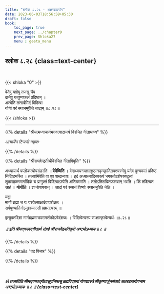 ```yaml
---
title: "श्लोक ८.२८ - अक्षरब्रह्मयोग"
date: 2023-06-03T18:56:58+05:30
draft: false
book:
    toc_page: true
    next_page: ../chapter9
    prev_page: Shloka27
    menu : geeta_menu
---
```




## श्लोक ८.२८ {class=text-center}

<br/>

{{< shloka  "0"  >}}

वेदेषु यज्ञेषु तपःसु चैव  
दानेषु यत्पुण्यफलं प्रदिष्टम् ।  
अत्येति तत्सर्वमिदं विदित्वा  
योगी परं स्थानमुपैति चाद्यम् ॥८.२८॥



{{< /shloka >}}

---


{{% details "श्रीमत्मध्वाचार्यभगवत्पादाचर्य विरचित  गीताभाष्य" %}}

*आचार्येण टिप्पणी नकृतः*

{{% /details %}}



{{% details "श्रीराघवेन्द्रतीर्थविरचित गीताविवृतिः" %}}

अध्यायार्थं फलोकत्योपसंहरति ॥ 
**वेदेष्विति** । 
वेदाध्ययनयज्ञानुष्ठानकृच्छ्रादितपश्चरणेषु यदेव 
पुण्यफलं प्रदिष्ट निर्दिष्टमस्ति । 
तत्सर्वमेवेति वा एव शब्दान्वयः । 
इदं अध्यात्मादिस्वरूपं भगवतोऽशेषस्रष्टृत्वं 
शुक्लकृष्णमार्गादिकं च प्रागुक्तं 
विदित्वाऽत्येति अतिक्रामति ।
ततोऽतिशयितफलवान्‌ भवति । किं तदित्यत आहं 
॥ **योगीति** । 
ज्ञानोपायवान्‌ । आद्यं परं स्थानं विष्णोः 
स्थानमुपैति चेति ।   

यद्वा   
मार्गौ ब्रह्मा च यः पश्येत्साक्षादेवापरोक्षतः ।  
सर्वपुण्यातिगोऽमुह्यन्यात्सौ ब्रह्मतत्परम्‌ ॥   

इत्युक्तदिशा मार्गब्रह्ममात्रपरामर्शकोऽत्रेदंशब्दः । 
विदित्वेत्यस्य साक्षात्कृत्वेत्यर्थः  ॥८.२८॥


##### ॥ इति श्रीमद्गगवद्गीतार्थ संग्रहे श्रीराघवेंद्रयतिकृते अष्टमोऽध्यायः॥ ८ ॥ 


{{% /details %}}



{{% details "पद विचार" %}}


{{% /details %}}

</br>

##### ॐ तत्सदिति श्रीमद्गगवद्गीतासूपनिषत्सु ब्रह्मविद्यायां योगशास्त्रे श्रीकृष्णार्जुनसंवादे  अक्षरब्रह्मयोगनाम अष्टमोऽध्यायः ॥ ८ ॥ {class=text-center}